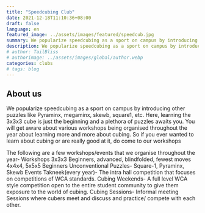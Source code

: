```yaml
---
title: "Speedcubing Club"
date: 2021-12-18T11:10:36+08:00
draft: false
language: en
featured_image: ../assets/images/featured/speedcub.jpg
summary: We popularize speedcubing as a sport on campus by introducing other puzzles like Pyraminx, megaminx, skewb, square1, etc. Here, learning the 3x3x3 cube is just the beginning and a plethora of puzzles awaits you. You will get aware about various workshops being organised throughout the year about learning more and more about cubing. So if you ever wanted to learn about cubing or are really good at it, do come to our workshops.
description: We popularize speedcubing as a sport on campus by introducing other puzzles like Pyraminx, megaminx, skewb, square1, etc. Here, learning the 3x3x3 cube is just the beginning and a plethora of puzzles awaits you. You will get aware about various workshops being organised throughout the year about learning more and more about cubing. So if you ever wanted to learn about cubing or are really good at it, do come to our workshops. 
# author: TailBliss
# authorimage: ../assets/images/global/author.webp
categories: clubs
# tags: blog
---
```

## About us
We popularize speedcubing as a sport on campus by introducing other puzzles like Pyraminx, megaminx, skewb, square1, etc. Here, learning the 3x3x3 cube is just the beginning and a plethora of puzzles awaits you. You will get aware about various workshops being organised throughout the year about learning more and more about cubing. So if you ever wanted to learn about cubing or are really good at it, do come to our workshops

The following are a few workshops/events that we organise throughout the year- Workshops 3x3x3 Beginners, advanced, blindfolded, fewest moves 4x4x4, 5x5x5 Beginners Unconventional Puzzles- Square-1, Pyraminx, Skewb Events Takneek(every year)- The intra hall competition that focuses on competitions of WCA standards. Cubing Weekends- A full level WCA style competition open to the entire student community to give them exposure to the world of cubing. Cubing Sessions- Informal meeting Sessions where cubers meet and discuss and practice/ compete with each other.

